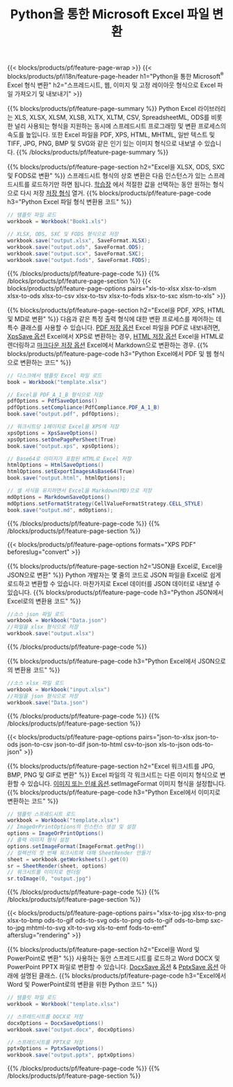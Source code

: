 ﻿---
title: Python을 통한 Microsoft Excel 파일 변환 
url: /ko/python/conversion/
description: 몇 줄의 Python 코드로 Excel XLS, XLSX, ODS, CSV를 PDF, XPS, HTML, JPEG, HTML 및 기타 널리 사용되는 형식으로 변환합니다.
---
{{< blocks/products/pf/feature-page-wrap >}}
{{< blocks/products/pf/i18n/feature-page-header h1="Python을 통한 Microsoft<sup>&reg;</sup> Excel 형식 변환" h2="스프레드시트, 웹, 이미지 및 고정 레이아웃 형식으로 Excel 파일 가져오기 및 내보내기" >}}

{{% blocks/products/pf/feature-page-summary %}}
Python Excel 라이브러리는 XLS, XLSX, XLSM, XLSB, XLTX, XLTM, CSV, SpreadsheetML, ODS를 비롯한 널리 사용되는 형식을 지원하는 동시에 스프레드시트 프로그래밍 및 변환 프로세스의 속도를 높입니다. 또한 Excel 파일을 PDF, XPS, HTML, MHTML, 일반 텍스트 및 TIFF, JPG, PNG, BMP 및 SVG와 같은 인기 있는 이미지 형식으로 내보낼 수 있습니다.
{{% /blocks/products/pf/feature-page-summary %}}

{{% blocks/products/pf/feature-page-section h2="Excel을 XLSX, ODS, SXC 및 FODS로 변환" %}}
스프레드시트 형식의 상호 변환은 다음 인스턴스가 있는 스프레드시트를 로드하기만 하면 됩니다. [학습장](https://reference.aspose.com/cells/python/asposecells.api/Workbook) 에서 적절한 값을 선택하는 동안 원하는 형식으로 다시 저장 [저장 형식](https://reference.aspose.com/cells/python/asposecells.api/saveformat) 열거.
{{% blocks/products/pf/feature-page-code h3="Python Excel 파일 형식 변환용 코드" %}}

```cs
// 템플릿 파일 로드
workbook = Workbook("Book1.xls")
  
// XLSX, ODS, SXC 및 FODS 형식으로 저장
workbook.save("output.xlsx", SaveFormat.XLSX);
workbook.save("output.ods", SaveFormat.ODS);
workbook.save("output.scx", SaveFormat.SXC);
workbook.save("output.fods", SaveFormat.FODS);

```
{{% /blocks/products/pf/feature-page-code %}}
{{% /blocks/products/pf/feature-page-section %}}
{{< blocks/products/pf/feature-page-options pairs="xls-to-xlsx xlsx-to-xlsm xlsx-to-ods xlsx-to-csv xlsx-to-tsv xlsx-to-fods xlsx-to-sxc xlsm-to-xls" >}}


{{% blocks/products/pf/feature-page-section h2="Excel을 PDF, XPS, HTML 및 MD로 변환" %}}
다음과 같은 특정 출력 형식에 대한 변환 프로세스를 제어하는 데 특수 클래스를 사용할 수 있습니다. [PDF 저장 옵션](https://reference.aspose.com/cells/python/asposecells.api/PdfSaveOptions) Excel 파일을 PDF로 내보내려면, [XpsSave 옵션](https://reference.aspose.com/cells/python/asposecells.api/XpsSaveOptions) Excel에서 XPS로 변환하는 경우, [HTML 저장 옵션](https://reference.aspose.com/cells/python/asposecells.api/HtmlSaveOptions) Excel을 HTML로 렌더링하고 [마크다운 저장 옵션](https://reference.aspose.com/cells/python/asposecells.api/MarkdownSaveOptions) Excel에서 Markdown으로 변환하는 경우. 
{{% blocks/products/pf/feature-page-code h3="Python Excel에서 PDF 및 웹 형식으로 변환하는 코드" %}}

```cs
// 디스크에서 템플릿 Excel 파일 로드
book = Workbook("template.xlsx")

// Excel을 PDF_A_1_B 형식으로 저장
pdfOptions = PdfSaveOptions()
pdfOptions.setCompliance(PdfCompliance.PDF_A_1_B)
book.save("output.pdf", pdfOptions);

// 워크시트당 1페이지로 Excel을 XPS에 저장
xpsOptions = XpsSaveOptions()
xpsOptions.setOnePagePerSheet(True)
book.save("output.xps", xpsOptions);

// Base64로 이미지가 포함된 HTML로 Excel 저장
htmlOptions = HtmlSaveOptions()
htmlOptions.setExportImagesAsBase64(True)
book.save("output.html", htmlOptions);

// 셀 서식을 유지하면서 Excel을 Markdown(MD)으로 저장
mdOptions = MarkdownSaveOptions()
mdOptions.setFormatStrategy(CellValueFormatStrategy.CELL_STYLE)
book.save("output.md", mdOptions);

```
{{% /blocks/products/pf/feature-page-code %}}
{{% /blocks/products/pf/feature-page-section %}}

{{< blocks/products/pf/feature-page-options formats="XPS PDF" beforeslug="convert" >}}

{{% blocks/products/pf/feature-page-section h2="JSON을 Excel로, Excel을 JSON으로 변환" %}}
Python 개발자는 몇 줄의 코드로 JSON 파일을 Excel로 쉽게 로드하고 변환할 수 있습니다. 마찬가지로 Excel 데이터를 JSON 데이터로 내보낼 수 있습니다.
{{% blocks/products/pf/feature-page-code h3="Python JSON에서 Excel로의 변환용 코드" %}}
```cs
//소스 json 파일 로드
workbook = Workbook("Data.json")
//파일을 xlsx 형식으로 저장
workbook.save("output.xlsx")

```
{{% /blocks/products/pf/feature-page-code %}}

{{% blocks/products/pf/feature-page-code h3="Python Excel에서 JSON으로의 변환용 코드" %}}
```cs
//소스 xlsx 파일 로드
workbook = Workbook("input.xlsx")
//파일을 json 형식으로 저장
workbook.save("Data.json")

```
{{% /blocks/products/pf/feature-page-code %}}
{{% /blocks/products/pf/feature-page-section %}}

{{< blocks/products/pf/feature-page-options pairs="json-to-xlsx json-to-ods json-to-csv json-to-dif json-to-html csv-to-json xls-to-json ods-to-json" >}}

{{% blocks/products/pf/feature-page-section h2="Excel 워크시트를 JPG, BMP, PNG 및 GIF로 변환" %}}
Excel 파일의 각 워크시트는 다른 이미지 형식으로 변환할 수 있습니다. [이미지 또는 인쇄 옵션](https://reference.aspose.com/cells/python/asposecells.api/ImageOrPrintOptions).setImageFormat 이미지 형식을 설정합니다. 
{{% blocks/products/pf/feature-page-code h3="Python Excel에서 이미지로 변환하는 코드" %}}
```cs
// 템플릿 스프레드시트 로드
workbook = Workbook("template.xlsx")
// ImageOrPrintOptions의 인스턴스 생성 및 설정
options = ImageOrPrintOptions()
// 출력 이미지 형식 설정
options.setImageFormat(ImageFormat.getPng())
// 컬렉션의 첫 번째 워크시트에 대해 SheetRender 만들기
sheet = workbook.getWorksheets().get(0)
sr = SheetRender(sheet, options)
// 워크시트를 이미지로 렌더링
sr.toImage(0, "output.jpg")

```
{{% /blocks/products/pf/feature-page-code %}}
{{% /blocks/products/pf/feature-page-section %}}

{{< blocks/products/pf/feature-page-options pairs="xlsx-to-jpg xlsx-to-png xlsx-to-bmp ods-to-gif ods-to-svg ods-to-png ods-to-gif ods-to-bmp sxc-to-jpg mhtml-to-svg xlt-to-svg xls-to-emf fods-to-emf" afterslug="rendering" >}}

{{% blocks/products/pf/feature-page-section h2="Excel을 Word 및 PowerPoint로 변환" %}}
사용하는 동안 스프레드시트를 로드하고 Word DOCX 및 PowerPoint PPTX 파일로 변환할 수 있습니다. [DocxSave 옵션](https://reference.aspose.com/cells/python/asposecells.api/DocxSaveOptions) & [PptxSave 옵션](https://reference.aspose.com/cells/python/asposecells.api/PptxSaveOptions) 아래에 설명된 클래스.
{{% blocks/products/pf/feature-page-code h3="Excel에서 Word 및 PowerPoint로의 변환을 위한 Python 코드" %}}
```cs
// 템플릿 파일 로드
workbook = Workbook("template.xlsx")

// 스프레드시트를 DOCX로 저장
docxOptions = DocxSaveOptions()
workbook.save("output.docx", docxOptions)

// 스프레드시트를 PPTX로 저장
pptxOptions = PptxSaveOptions()
workbook.save("output.pptx", pptxOptions)

```
{{% /blocks/products/pf/feature-page-code %}}
{{% /blocks/products/pf/feature-page-section %}}